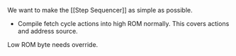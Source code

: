 We want to make the [[Step Sequencer]] as simple as possible.

* Compile fetch cycle actions into high ROM normally. This covers actions and address source.

Low ROM byte needs override.

